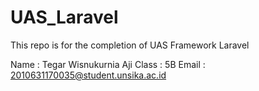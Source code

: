 # UAS_Laravel
This repo is for the completion of UAS Framework Laravel

Name  : Tegar Wisnukurnia Aji
Class : 5B
Email : 2010631170035@student.unsika.ac.id
